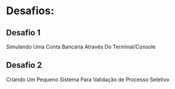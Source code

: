 # Desafios:

## Desafio 1
Simulando Uma Conta Bancária Através Do Terminal/Console

## Desafio 2
Criando Um Pequeno Sistema Para Validação de Processo Seletivo

